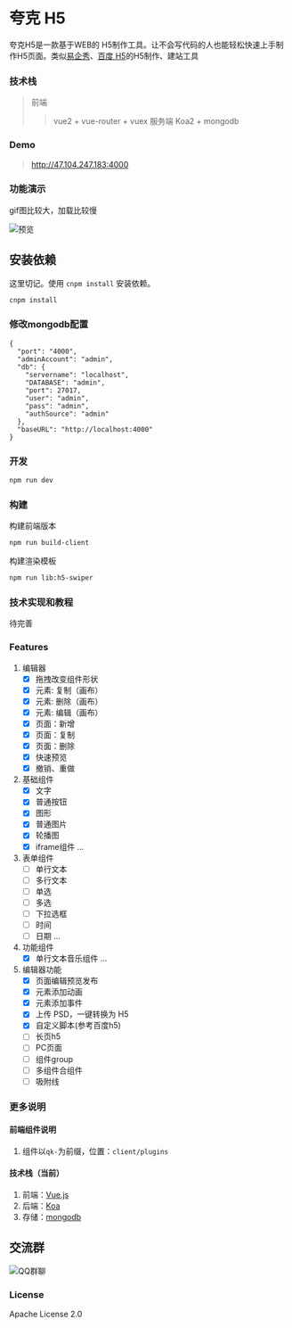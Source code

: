 #  夸克 H5
夸克H5是一款基于WEB的 H5制作工具。让不会写代码的人也能轻松快速上手制作H5页面。类似[易企秀](http://www.eqxiu.com/)、[百度 H5](https://h5.baidu.com)的H5制作、建站工具
### 技术栈
> 前端
>> vue2 + vue-router + vuex
>服务端
>> Koa2 + mongodb

### Demo
> http://47.104.247.183:4000

### 功能演示
gif图比较大，加载比较慢

![预览](https://raw.githubusercontent.com/huangwei9527/quark-h5/master/docs/images/quark.gif)


## 安装依赖
这里切记。使用 `cnpm install` 安装依赖。
```bash
cnpm install
```

### 修改mongodb配置
```
{
  "port": "4000",
  "adminAccount": "admin",
  "db": {
    "servername": "localhost",
    "DATABASE": "admin",
    "port": 27017,
    "user": "admin",
    "pass": "admin",
    "authSource": "admin"
  },
  "baseURL": "http://localhost:4000"
}
```

### 开发

```bash
npm run dev
```

### 构建

构建前端版本

```bash
npm run build-client
```

构建渲染模板

```bash
npm run lib:h5-swiper
```


### 技术实现和教程
待完善


### Features
1. 编辑器
    - [x] 拖拽改变组件形状
    - [x] 元素: 复制（画布）
    - [x] 元素: 删除（画布）
    - [x] 元素: 编辑（画布）
    - [x] 页面：新增
    - [x] 页面：复制
    - [x] 页面：删除
    - [x] 快速预览
    - [x] 撤销、重做

2. 基础组件
    - [x] 文字
    - [x] 普通按钮
    - [x] 图形
    - [x] 普通图片
    - [x] 轮播图
    - [x] iframe组件
	...
3. 表单组件
    - [ ] 单行文本
    - [ ] 多行文本
    - [ ] 单选
    - [ ] 多选
    - [ ] 下拉选框
    - [ ] 时间
    - [ ] 日期
	...
3. 功能组件
	- [x] 单行文本音乐组件
	...
4. 编辑器功能
    - [x] 页面编辑预览发布
    - [x] 元素添加动画
    - [x] 元素添加事件
    - [x] 上传 PSD，一键转换为 H5
    - [x] 自定义脚本(参考百度h5)
    - [ ] 长页h5
    - [ ] PC页面
    - [ ] 组件group
    - [ ] 多组件合组件
    - [ ] 吸附线

### 更多说明

#### 前端组件说明
1. 组件以`qk-`为前缀，位置：`client/plugins`


#### 技术栈（当前）
1. 前端：[Vue.js](https://vuejs.org/v2/guide/)
2. 后端：[Koa](https://strapi.io/)
3. 存储：[mongodb](https://mongodb.com)

## 交流群
![QQ群聊](http://chuantu.xyz/t6/703/1574060179x992245975.png)

### License
Apache License 2.0
